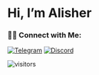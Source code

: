 # Hi, I’m Alisher

### 🤝🏻 Connect with Me:

[![Telegram](https://img.shields.io/badge/Telegram-Contact?style=social&logo=telegram)](https://t.me/novanaz) [![Discord](https://img.shields.io/badge/Discord-Contact?style=social&logo=discord)](https://discordapp.com/users/689129055219613746)

![visitors](https://komarev.com/ghpvc/?username=nazarhanov&label=Profile+views&color=brightgreen)
